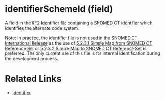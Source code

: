 # identifierSchemeId (field)

A field in the RF2 [Identifier file](https://confluence.ihtsdotools.org/display/DOCGLOSS/Identifier+file "Glossary link: Identifier file") containing a [SNOMED CT identifier](https://confluence.ihtsdotools.org/display/DOCGLOSS/SNOMED+CT+identifier "Glossary link: SNOMED CT identifier") which identifies the alternate code system.

Note: In practice, the identifier file is not used in the [SNOMED CT International Release](https://confluence.ihtsdotools.org/display/DOCGLOSS/SNOMED+CT+International+Release "Glossary link: SNOMED CT International Release") as the use of [5.2.3.1 Simple Map from SNOMED CT Reference Set](5.2.3.1-Simple-Map-from-SNOMED-CT-Reference-Set_142120946.html) or [5.2.3.2 Simple Map to SNOMED CT Reference Set](5.2.3.2-Simple-Map-to-SNOMED-CT-Reference-Set_142120947.html) is preferred. The only current use of this file is for internal identification during the development process.

# Related Links

  * [Identifier](https://confluence.ihtsdotools.org/display/DOCRELFMT/Identifier+file "Reference term: Identifier file")

